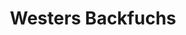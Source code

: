 ---
title: "Westers Backfuchs"
url: /bad-lippspringe/westers-backfuchs-detmolder-strasse/
shop: Bäckerei
---